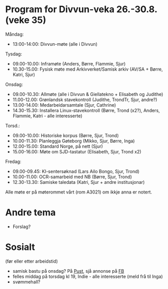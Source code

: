 # Program for Divvun-veka 26.-30.8. (veke 35)

Måndag:
- 13:00-14:00: Divvun-møte (alle i Divvun)

Tysdag:
- 09.00-10.00: Inframøte (Anders, Børre, Flammie, Sjur)
- 10.30-15.00: Fysisk møte med Arkivverket/Samisk arkiv (AV/SA + Børre, Katri, Sjur)

Onsdag:
- 09.00-10.30: Allmøte (alle i Divvun & Giellatekno + Elisabeth og Judithe)
- 11.00-12.00: Grønlandsk stavekontroll (Judithe, TrondTr, Sjur, andre?)
- 13.00-14.00: Medarbeidarsamtale (Sjur, Cathrine)
- 14.30-15.30: Installera Linux-stavekontroll (Børre, Trond (x2?), Anders, Flammie, Katri - alle interesserte)

Torsd.:
- 09.00-10.00: Historiske korpus (Børre, Sjur, Trond)
- 10.00-11.30: Planleggja Gøteborg (Mikko, Sjur, Børre, Inga)
- 12.00-15.00: Standard Norge, på nett (Sjur)
- 15.00-16.00: Møte om SJD-tastatur (Elisabeth, Sjur, Trond x2)

Fredag:
- 09.00-09.45: KI-sentersøknad (Lars Ailo Bongo, Sjur, Trond)
- 10.00-11.00: OCR-samarbeid med NB (Børre, Sjur, Trond)
- 12.30-13.30: Samiske taledata (Katri, Sjur + andre institusjonar)

Alle møte er på møterommet vårt (rom A3021) om ikkje anna er notert.

# Andre tema

- Forslag?

# Sosialt

(før eller etter arbeidstid)

- samisk bastu på onsdag? På [Pust](https://www.pust.io), sjå annonse på [FB](https://www.facebook.com/events/2114312962286628/2114959138888677/?acontext=%7B%22event_action_history%22%3A[]%7D)
- felles middag på torsdag kl 19, Indie - alle interesserte (meld frå til Inga)
- svømmehall?
